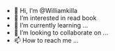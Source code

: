 - 👋 Hi, I’m @Williamkilla
- 👀 I’m interested in read book
- 🌱 I’m currently learning ...
- 💞️ I’m looking to collaborate on ...
- 📫 How to reach me ...

<!---
Williamkilla/Williamkilla is a ✨ special ✨ repository because its `README.md` (this file) appears on your GitHub profile.
You can click the Preview link to take a look at your changes.
--->
